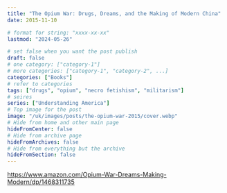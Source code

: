 ```yaml
---
title: "The Opium War: Drugs, Dreams, and the Making of Modern China"
date: 2015-11-10

# format for string: "xxxx-xx-xx"
lastmod: "2024-05-26"

# set false when you want the post publish
draft: false
# one category: ["category-1"]
# more categories: ["category-1", "category-2", ...]
categories: ["Books"]
# refer to categories
tags: ["drugs", "opium", "necro fetishism", "militarism"]
# seires
series: ["Understanding America"]
# Top image for the post
image: "/uk/images/posts/the-opium-war-2015/cover.webp"
# Hide from home and other main page
hideFromCenter: false
# Hide from archive page
hideFromArchives: false
# Hide from everything but the archive
hideFromSection: false
---
```

https://www.amazon.com/Opium-War-Dreams-Making-Modern/dp/1468311735
<!--more-->
